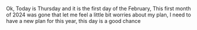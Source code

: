 Ok, Today is Thursday and it is the first day of the February, This first month of 2024 was gone that let me feel a little bit worries about my plan, I need to have a new plan for this year, this day is a good chance
